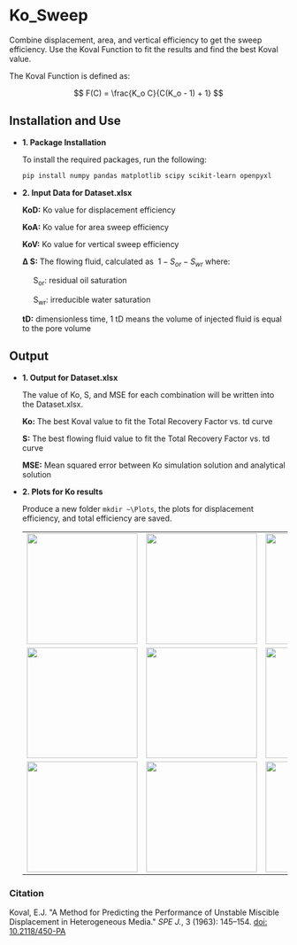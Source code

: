 # Ko_Sweep

Combine displacement, area, and vertical efficiency to get the sweep efficiency. Use the Koval Function to fit the results and find the best Koval value.

The Koval Function is defined as:

$$
F(C) = \frac{K_o C}{C(K_o - 1) + 1}
$$

## Installation and Use

- **1. Package Installation**

   To install the required packages, run the following:

   ```bash
   pip install numpy pandas matplotlib scipy scikit-learn openpyxl

- **2. Input Data for Dataset.xlsx**
   
   **KoD:** Ko value for displacement efficiency

   **KoA:** Ko value for area sweep efficiency

   **KoV:** Ko value for vertical sweep efficiency
   
   **&#916; S:** The flowing fluid, calculated as $\ 1 - S_{or} - S_{wr}$ where:
  
  &nbsp;&nbsp;&nbsp;&nbsp; S<sub>or</sub>: residual oil saturation
  
  &nbsp;&nbsp;&nbsp;&nbsp; S<sub>wr</sub>: irreducible water saturation

  **tD:** dimensionless time, 1 tD means the volume of injected fluid is equal to the pore volume

## Output ##

- **1. Output for Dataset.xlsx**

  The value of Ko, S, and MSE for each combination will be written into the Dataset.xlsx.
  
   **Ko:** The best Koval value to fit the Total Recovery Factor vs. td curve

   **S:** The best flowing fluid value to fit the Total Recovery Factor vs. td curve

   **MSE:** Mean squared error between Ko simulation solution and analytical solution
  

- **2. Plots for Ko results**

  Produce a new folder `mkdir ~\Plots`, the plots for displacement efficiency, and total efficiency are saved.
  
  <table>
    <tr>
      <td><img src="./Examples/exa1-1.jpg" width="200"></td>
      <td><img src="./Examples/exa1-2.jpg" width="200"></td>
      <td><img src="./Examples/exa1-3.jpg" width="200"></td>
    </tr>
    <tr>
      <td><img src="./Examples/exa2-1.jpg" width="200"></td>
      <td><img src="./Examples/exa2-2.jpg" width="200"></td>
      <td><img src="./Examples/exa2-3.jpg" width="200"></td>
    </tr>
    <tr>
      <td><img src="./Examples/exa3-1.jpg" width="200"></td>
      <td><img src="./Examples/exa3-2.jpg" width="200"></td>
      <td><img src="./Examples/exa3-3.jpg" width="200"></td>
    </tr>
  </table>

### Citation

Koval, E.J. "A Method for Predicting the Performance of Unstable Miscible Displacement in Heterogeneous Media." *SPE J.*, 3 (1963): 145–154. [doi: 10.2118/450-PA](https://doi.org/10.2118/450-PA)

  

